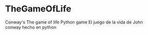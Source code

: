 # TheGameOfLife
Conway's The game of life Python game
El juego de la vida de John conway hecho en python
